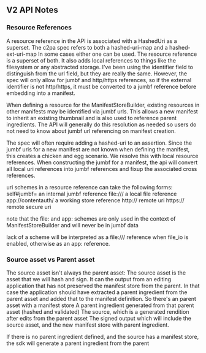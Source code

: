 ## V2 API Notes

### Resource References
A resource reference in the API is associated with a HashedUri as a superset.
The c2pa spec refers to both a hashed-uri-map and a hashed-ext-uri-map 
In some cases either one can be used.
The resource reference is a superset of both. 
It also adds local references to things like the filesystem or any abstracted storage.
I've been using the identifier field to distinguish from the url field, but they are really the same. However, the spec will only allow for jumbf and http/https references, so if the external identifier is not http/https, it must be converted to 
a jumbf reference before embedding into a manifest.

When defining a resource for the ManifestStoreBuilder, existing resources in other manifests may be identified via jumbf urls. This allows a new manifest to inherit an existing thumbnail and is also used to reference parent ingredients. The API will generally do this resolution as needed so users do not need to know about jumbf url referencing on manifest creation.

The spec will often require adding a hashed-uri to an assertion. Since the jumbf uris for a new manifest are not known when defining the manifest, this creates a chicken and egg scenario. We resolve this with local resource references. When constructing the jumbf for a manifest, the api will convert all local uri references into jumbf references and fixup the associated cross references.

uri schemes in a resource reference can take the following forms:
self#jumbf=  an internal jumbf reference
file:///   a local file reference
app://contentauth/  a working store reference
http://  remote uri
https:// remote secure uri

note that the file: and app: schemes are only used in the context of ManifestStoreBuilder and will never be in jumbf data

lack of a scheme will be interpreted as a file:/// reference when file_io is enabled, otherwise as an app: reference.

### Source asset vs Parent asset
The source asset isn't always the parent asset:
The source asset is the asset that we will hash and sign. It can the output from an editing application that has not preserved the manifest store from the parent. In that case the application should have extracted a parent ingredient from the parent asset and added that to the manifest definition. 
So there's an parent asset with a manifest store
A parent ingredient generated from that parent asset (hashed and validated)
The source, which is a generated rendition after edits from the parent asset
The signed output which will include the source asset, and the new manifest store with parent ingredient.

If there is no parent ingredient defined, and the source has a manifest store, the sdk will generate a parent ingredient from the parent